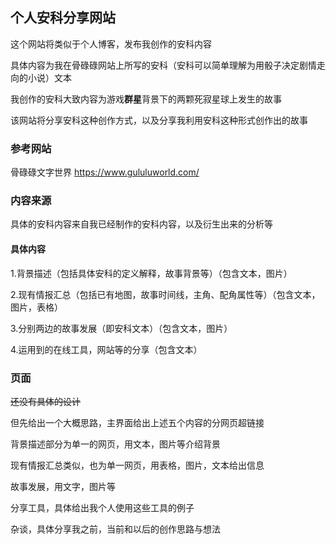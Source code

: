 ## 个人安科分享网站
这个网站将类似于个人博客，发布我创作的安科内容

具体内容为我在骨碌碌网站上所写的安科（安科可以简单理解为用骰子决定剧情走向的小说）文本

我创作的安科大致内容为游戏**群星**背景下的两颗死寂星球上发生的故事

该网站将分享安科这种创作方式，以及分享我利用安科这种形式创作出的故事

### 参考网站 

骨碌碌文字世界 https://www.gululuworld.com/

### 内容来源

具体的安科内容来自我已经制作的安科内容，以及衍生出来的分析等

#### 具体内容

1.背景描述（包括具体安科的定义解释，故事背景等）（包含文本，图片）

2.现有情报汇总（包括已有地图，故事时间线，主角、配角属性等）（包含文本，图片，表格）

3.分别两边的故事发展（即安科文本）（包含文本，图片）

4.运用到的在线工具，网站等的分享（包含文本）

### 页面

~~还没有具体的设计~~

但先给出一个大概思路，主界面给出上述五个内容的分网页超链接

背景描述部分为单一的网页，用文本，图片等介绍背景

现有情报汇总类似，也为单一网页，用表格，图片，文本给出信息

故事发展，用文字，图片等

分享工具，具体给出我个人使用这些工具的例子

杂谈，具体分享我之前，当前和以后的创作思路与想法